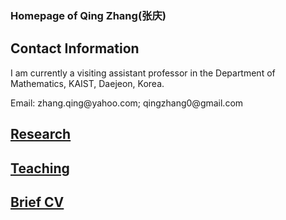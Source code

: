 ### Homepage of Qing Zhang(张庆)

  
<meta name="google-site-verification" content="0giyCWE_wh7Xdvrioq7HFSE4Dyhsdl4GVdRTq-tWQb0" />

<h2> Contact Information
  </h2>

<p>
  I am currently a visiting assistant professor in the Department of Mathematics, KAIST, Daejeon, Korea. 
  </p>

<p> Email: zhang.qing@yahoo.com; qingzhang0@gmail.com
  </p>

## [Research](https://zhang1649.github.io/research.html)
 
## [Teaching](https://zhang1649.github.io/teaching.html)

## [Brief CV](https://zhang1649.github.io/CV.html)







<p>
<script type="text/javascript" id="clustrmaps" src="//clustrmaps.com/map_v2.js?d=JG6HC4kf1JwpVziEF_V3GB1ZWz2EenPJJKK5KRrw1I8&cl=ffffff&w=a"></script>
</p>
